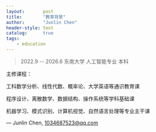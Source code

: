 ```yaml
---
layout:       post
title:        "教育背景"
author:       "Junlin Chen"
header-style: text
catalog:      true
tags:
    - education
---
```


> 2022.9 -- 2026.6 东南大学 人工智能专业 本科

主修课程：

工科数学分析、线性代数、概率论、大学英语等通识教育课

程序设计、离散数学、数据结构、操作系统等学科基础课

机器学习、模式识别、计算机视觉、自然语言处理等专业主干课


— Junlin Chen, 1034687523@qq.com
